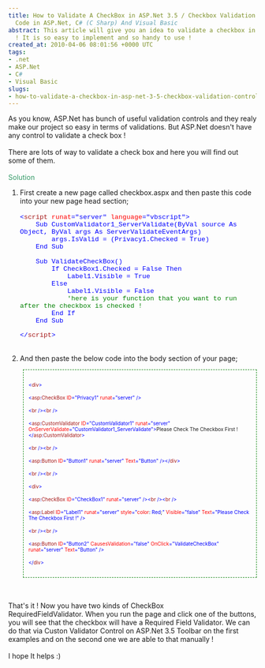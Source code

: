 ```yaml
---
title: How to Validate A CheckBox in ASP.Net 3.5 / Checkbox Validation Control Sample
  Code in ASP.Net, C# (C Sharp) And Visual Basic
abstract: This article will give you an idea to validate a checkbox in ASP.Net 3.5
  ! It is so easy to implement and so handy to use !
created_at: 2010-04-06 08:01:56 +0000 UTC
tags:
- .net
- ASP.Net
- C#
- Visual Basic
slugs:
- how-to-validate-a-checkbox-in-asp-net-3-5-checkbox-validation-control-sample-code-in-asp-net-c-sharp-c-sharp-and-visual-basic
---
```


<p>As you know, ASP.Net has bunch of useful validation controls and they realy make our project so easy in terms of validations. But ASP.Net doesn't have any control to validate a check box !<br /> <br /> There are lots of way to validate a check box and here you will find out some of them. <br /> <br /> <span style="color: #339966;">Solution</span></p>
<ol>
<li>First create a new page called checkbox.aspx and then paste this code into your new page head section;<br /> <br /> <span style="color: #0000ff;" color="#0000ff"><span style="color: #0000ff;" color="#0000ff">
<div>
<p style="margin: 0cm 0cm 0pt;" class="MsoNormal"><span style="font-family: 'courier new'; color: blue; font-size: 10pt;">&lt;</span><span style="font-family: 'courier new'; color: #a31515; font-size: 10pt;">script</span><span style="font-family: 'courier new'; font-size: 10pt;"> <span style="color: red;">runat</span><span style="color: blue;">="server"</span> <span style="color: red;">language</span><span style="color: blue;">="vbscript"&gt; <o:p></o:p></span></span></p>
<p style="margin: 0cm 0cm 0pt;" class="MsoNormal"><span style="font-family: 'courier new'; font-size: 10pt;">&nbsp;&nbsp;&nbsp; <span style="color: blue;">Sub</span> CustomValidator1_ServerValidate(<span style="color: blue;">ByVal</span> source <span style="color: blue;">As</span> <span style="color: blue;">Object</span>, <span style="color: blue;">ByVal</span> args <span style="color: blue;">As</span> ServerValidateEventArgs) <o:p></o:p></span></p>
<p style="margin: 0cm 0cm 0pt;" class="MsoNormal"><span style="font-family: 'courier new'; font-size: 10pt;">&nbsp;&nbsp;&nbsp;&nbsp;&nbsp;&nbsp;&nbsp; args.IsValid = (Privacy1.Checked = <span style="color: blue;">True</span>) <o:p></o:p></span></p>
<p style="margin: 0cm 0cm 0pt;" class="MsoNormal"><span style="font-family: 'courier new'; font-size: 10pt;">&nbsp;&nbsp;&nbsp; <span style="color: blue;">End</span> <span style="color: blue;">Sub <o:p></o:p></span></span></p>
<p style="margin: 0cm 0cm 0pt;" class="MsoNormal"><span style="font-family: 'courier new'; font-size: 10pt;">&nbsp;&nbsp;&nbsp; <o:p></o:p></span></p>
<p style="margin: 0cm 0cm 0pt;" class="MsoNormal"><span style="font-family: 'courier new'; font-size: 10pt;">&nbsp;&nbsp;&nbsp; <span style="color: blue;">Sub</span> ValidateCheckBox() <o:p></o:p></span></p>
<p style="margin: 0cm 0cm 0pt;" class="MsoNormal"><span style="font-family: 'courier new'; font-size: 10pt;">&nbsp;&nbsp;&nbsp;&nbsp;&nbsp;&nbsp;&nbsp; <span style="color: blue;">If</span> CheckBox1.Checked = <span style="color: blue;">False</span> <span style="color: blue;">Then <o:p></o:p></span></span></p>
<p style="margin: 0cm 0cm 0pt;" class="MsoNormal"><span style="font-family: 'courier new'; font-size: 10pt;">&nbsp;&nbsp;&nbsp;&nbsp;&nbsp;&nbsp;&nbsp;&nbsp;&nbsp;&nbsp;&nbsp; Label1.Visible = <span style="color: blue;">True <o:p></o:p></span></span></p>
<p style="margin: 0cm 0cm 0pt;" class="MsoNormal"><span style="font-family: 'courier new'; font-size: 10pt;">&nbsp;&nbsp;&nbsp;&nbsp;&nbsp;&nbsp;&nbsp; <span style="color: blue;">Else <o:p></o:p></span></span></p>
<p style="margin: 0cm 0cm 0pt;" class="MsoNormal"><span style="font-family: 'courier new'; font-size: 10pt;">&nbsp;&nbsp;&nbsp;&nbsp;&nbsp;&nbsp;&nbsp;&nbsp;&nbsp;&nbsp;&nbsp; Label1.Visible = <span style="color: blue;">False <o:p></o:p></span></span></p>
<p style="margin: 0cm 0cm 0pt;" class="MsoNormal"><span style="font-family: 'courier new'; font-size: 10pt;">&nbsp;&nbsp;&nbsp;&nbsp;&nbsp;&nbsp;&nbsp;&nbsp;&nbsp;&nbsp;&nbsp; <span style="color: green;">'here is your function that you want to run after the checkbox is checked ! <o:p></o:p></span></span></p>
<p style="margin: 0cm 0cm 0pt;" class="MsoNormal"><span style="font-family: 'courier new'; font-size: 10pt;">&nbsp;&nbsp;&nbsp;&nbsp;&nbsp;&nbsp;&nbsp; <span style="color: blue;">End</span> <span style="color: blue;">If <o:p></o:p></span></span></p>
<p style="margin: 0cm 0cm 0pt;" class="MsoNormal"><span style="font-family: 'courier new'; font-size: 10pt;">&nbsp;&nbsp;&nbsp; <span style="color: blue;">End</span> <span style="color: blue;">Sub <o:p></o:p></span></span></p>
<p class="MsoNormal"><span style="font-family: 'courier new'; color: blue; font-size: 10pt;">&lt;/</span><span style="font-family: 'courier new'; color: #a31515; font-size: 10pt;">script</span><span style="font-family: 'courier new'; color: blue; font-size: 10pt;">&gt;</span></p>
</div>
<br /> </span></span></li>
<li>And then paste the below code into the body section of your page;</li>
</ol>
<div style="border: 1px dashed green; padding: 10px; margin-left: 30px;">
<p><span style="color: #0000ff; font-size: x-small;" color="#0000ff" size="2"><span style="color: #0000ff; font-size: x-small;" color="#0000ff" size="2">&lt;</span></span><span style="color: #a31515; font-size: x-small;" color="#a31515" size="2"><span style="color: #a31515; font-size: x-small;" color="#a31515" size="2">div</span></span><span style="color: #0000ff; font-size: x-small;" color="#0000ff" size="2"><span style="color: #0000ff; font-size: x-small;" color="#0000ff" size="2">&gt;</span></span></p>
<p><span style="color: #0000ff; font-size: x-small;" color="#0000ff" size="2"><span style="color: #0000ff; font-size: x-small;" color="#0000ff" size="2">&lt;</span></span><span style="color: #a31515; font-size: x-small;" color="#a31515" size="2"><span style="color: #a31515; font-size: x-small;" color="#a31515" size="2">asp</span></span><span style="color: #0000ff; font-size: x-small;" color="#0000ff" size="2"><span style="color: #0000ff; font-size: x-small;" color="#0000ff" size="2">:</span></span><span style="color: #a31515; font-size: x-small;" color="#a31515" size="2"><span style="color: #a31515; font-size: x-small;" color="#a31515" size="2">CheckBox </span></span><span style="color: #ff0000; font-size: x-small;" color="#ff0000" size="2"><span style="color: #ff0000; font-size: x-small;" color="#ff0000" size="2">ID</span></span><span style="color: #0000ff; font-size: x-small;" color="#0000ff" size="2"><span style="color: #0000ff; font-size: x-small;" color="#0000ff" size="2">="Privacy1" </span></span><span style="color: #ff0000; font-size: x-small;" color="#ff0000" size="2"><span style="color: #ff0000; font-size: x-small;" color="#ff0000" size="2">runat</span></span><span style="color: #0000ff; font-size: x-small;" color="#0000ff" size="2"><span style="color: #0000ff; font-size: x-small;" color="#0000ff" size="2">="server"</span></span><span style="font-size: x-small;" size="2"> </span><span style="color: #0000ff; font-size: x-small;" color="#0000ff" size="2"><span style="color: #0000ff; font-size: x-small;" color="#0000ff" size="2">/&gt;</span></span></p>
<p><span style="color: #0000ff; font-size: x-small;" color="#0000ff" size="2"><span style="color: #0000ff; font-size: x-small;" color="#0000ff" size="2">&lt;</span></span><span style="color: #a31515; font-size: x-small;" color="#a31515" size="2"><span style="color: #a31515; font-size: x-small;" color="#a31515" size="2">br</span></span><span style="font-size: x-small;" size="2"> </span><span style="color: #0000ff; font-size: x-small;" color="#0000ff" size="2"><span style="color: #0000ff; font-size: x-small;" color="#0000ff" size="2">/&gt;&lt;</span></span><span style="color: #a31515; font-size: x-small;" color="#a31515" size="2"><span style="color: #a31515; font-size: x-small;" color="#a31515" size="2">br</span></span><span style="font-size: x-small;" size="2"> </span><span style="color: #0000ff; font-size: x-small;" color="#0000ff" size="2"><span style="color: #0000ff; font-size: x-small;" color="#0000ff" size="2">/&gt;</span></span></p>
<p><span style="color: #0000ff; font-size: x-small;" color="#0000ff" size="2"><span style="color: #0000ff; font-size: x-small;" color="#0000ff" size="2">&lt;</span></span><span style="color: #a31515; font-size: x-small;" color="#a31515" size="2"><span style="color: #a31515; font-size: x-small;" color="#a31515" size="2">asp</span></span><span style="color: #0000ff; font-size: x-small;" color="#0000ff" size="2"><span style="color: #0000ff; font-size: x-small;" color="#0000ff" size="2">:</span></span><span style="color: #a31515; font-size: x-small;" color="#a31515" size="2"><span style="color: #a31515; font-size: x-small;" color="#a31515" size="2">CustomValidator</span></span><span style="font-size: x-small;" size="2"> </span><span style="color: #ff0000; font-size: x-small;" color="#ff0000" size="2"><span style="color: #ff0000; font-size: x-small;" color="#ff0000" size="2">ID</span></span><span style="color: #0000ff; font-size: x-small;" color="#0000ff" size="2"><span style="color: #0000ff; font-size: x-small;" color="#0000ff" size="2">="CustomValidator1"</span></span><span style="font-size: x-small;" size="2"> </span><span style="color: #ff0000; font-size: x-small;" color="#ff0000" size="2"><span style="color: #ff0000; font-size: x-small;" color="#ff0000" size="2">runat</span></span><span style="color: #0000ff; font-size: x-small;" color="#0000ff" size="2"><span style="color: #0000ff; font-size: x-small;" color="#0000ff" size="2">="server"</span></span><span style="font-size: x-small;" size="2"> </span><span style="color: #ff0000; font-size: x-small;" color="#ff0000" size="2"><span style="color: #ff0000; font-size: x-small;" color="#ff0000" size="2">OnServerValidate</span></span><span style="color: #0000ff; font-size: x-small;" color="#0000ff" size="2"><span style="color: #0000ff; font-size: x-small;" color="#0000ff" size="2">="CustomValidator1_ServerValidate"&gt;</span></span><span style="font-size: x-small;" size="2">Please Check The Checkbox First !</span><span style="color: #0000ff; font-size: x-small;" color="#0000ff" size="2"><span style="color: #0000ff; font-size: x-small;" color="#0000ff" size="2">&lt;/</span></span><span style="color: #a31515; font-size: x-small;" color="#a31515" size="2"><span style="color: #a31515; font-size: x-small;" color="#a31515" size="2">asp</span></span><span style="color: #0000ff; font-size: x-small;" color="#0000ff" size="2"><span style="color: #0000ff; font-size: x-small;" color="#0000ff" size="2">:</span></span><span style="color: #a31515; font-size: x-small;" color="#a31515" size="2"><span style="color: #a31515; font-size: x-small;" color="#a31515" size="2">CustomValidator</span></span><span style="color: #0000ff; font-size: x-small;" color="#0000ff" size="2"><span style="color: #0000ff; font-size: x-small;" color="#0000ff" size="2">&gt;</span></span></p>
<p><span style="color: #0000ff; font-size: x-small;" color="#0000ff" size="2"><span style="color: #0000ff; font-size: x-small;" color="#0000ff" size="2">&lt;</span></span><span style="color: #a31515; font-size: x-small;" color="#a31515" size="2"><span style="color: #a31515; font-size: x-small;" color="#a31515" size="2">br</span></span><span style="font-size: x-small;" size="2"> </span><span style="color: #0000ff; font-size: x-small;" color="#0000ff" size="2"><span style="color: #0000ff; font-size: x-small;" color="#0000ff" size="2">/&gt;&lt;</span></span><span style="color: #a31515; font-size: x-small;" color="#a31515" size="2"><span style="color: #a31515; font-size: x-small;" color="#a31515" size="2">br</span></span><span style="font-size: x-small;" size="2"> </span><span style="color: #0000ff; font-size: x-small;" color="#0000ff" size="2"><span style="color: #0000ff; font-size: x-small;" color="#0000ff" size="2">/&gt;</span></span></p>
<p><span style="color: #0000ff; font-size: x-small;" color="#0000ff" size="2"><span style="color: #0000ff; font-size: x-small;" color="#0000ff" size="2">&lt;</span></span><span style="color: #a31515; font-size: x-small;" color="#a31515" size="2"><span style="color: #a31515; font-size: x-small;" color="#a31515" size="2">asp</span></span><span style="color: #0000ff; font-size: x-small;" color="#0000ff" size="2"><span style="color: #0000ff; font-size: x-small;" color="#0000ff" size="2">:</span></span><span style="color: #a31515; font-size: x-small;" color="#a31515" size="2"><span style="color: #a31515; font-size: x-small;" color="#a31515" size="2">Button</span></span><span style="font-size: x-small;" size="2"> </span><span style="color: #ff0000; font-size: x-small;" color="#ff0000" size="2"><span style="color: #ff0000; font-size: x-small;" color="#ff0000" size="2">ID</span></span><span style="color: #0000ff; font-size: x-small;" color="#0000ff" size="2"><span style="color: #0000ff; font-size: x-small;" color="#0000ff" size="2">="Button1"</span></span><span style="font-size: x-small;" size="2"> </span><span style="color: #ff0000; font-size: x-small;" color="#ff0000" size="2"><span style="color: #ff0000; font-size: x-small;" color="#ff0000" size="2">runat</span></span><span style="color: #0000ff; font-size: x-small;" color="#0000ff" size="2"><span style="color: #0000ff; font-size: x-small;" color="#0000ff" size="2">="server"</span></span><span style="font-size: x-small;" size="2"> </span><span style="color: #ff0000; font-size: x-small;" color="#ff0000" size="2"><span style="color: #ff0000; font-size: x-small;" color="#ff0000" size="2">Text</span></span><span style="color: #0000ff; font-size: x-small;" color="#0000ff" size="2"><span style="color: #0000ff; font-size: x-small;" color="#0000ff" size="2">="Button"</span></span><span style="font-size: x-small;" size="2"> </span><span style="color: #0000ff; font-size: x-small;" color="#0000ff" size="2"><span style="color: #0000ff; font-size: x-small;" color="#0000ff" size="2">/&gt;</span></span><span style="color: #0000ff; font-size: x-small;" color="#0000ff" size="2"><span style="color: #0000ff; font-size: x-small;" color="#0000ff" size="2">&lt;/</span></span><span style="color: #a31515; font-size: x-small;" color="#a31515" size="2"><span style="color: #a31515; font-size: x-small;" color="#a31515" size="2">div</span></span><span style="color: #0000ff; font-size: x-small;" color="#0000ff" size="2"><span style="color: #0000ff; font-size: x-small;" color="#0000ff" size="2">&gt;</span></span></p>
<p><span style="color: #0000ff; font-size: x-small;" color="#0000ff" size="2"><span style="color: #0000ff; font-size: x-small;" color="#0000ff" size="2">&lt;</span></span><span style="color: #a31515; font-size: x-small;" color="#a31515" size="2"><span style="color: #a31515; font-size: x-small;" color="#a31515" size="2">br</span></span><span style="font-size: x-small;" size="2"> </span><span style="color: #0000ff; font-size: x-small;" color="#0000ff" size="2"><span style="color: #0000ff; font-size: x-small;" color="#0000ff" size="2">/&gt;&lt;</span></span><span style="color: #a31515; font-size: x-small;" color="#a31515" size="2"><span style="color: #a31515; font-size: x-small;" color="#a31515" size="2">br</span></span><span style="font-size: x-small;" size="2"> </span><span style="color: #0000ff; font-size: x-small;" color="#0000ff" size="2"><span style="color: #0000ff; font-size: x-small;" color="#0000ff" size="2">/&gt;</span></span></p>
<p><span style="color: #0000ff; font-size: x-small;" color="#0000ff" size="2"><span style="color: #0000ff; font-size: x-small;" color="#0000ff" size="2">&lt;</span></span><span style="color: #a31515; font-size: x-small;" color="#a31515" size="2"><span style="color: #a31515; font-size: x-small;" color="#a31515" size="2">div</span></span><span style="color: #0000ff; font-size: x-small;" color="#0000ff" size="2"><span style="color: #0000ff; font-size: x-small;" color="#0000ff" size="2">&gt;</span></span></p>
<p><span style="color: #0000ff; font-size: x-small;" color="#0000ff" size="2"><span style="color: #0000ff; font-size: x-small;" color="#0000ff" size="2">&lt;</span></span><span style="color: #a31515; font-size: x-small;" color="#a31515" size="2"><span style="color: #a31515; font-size: x-small;" color="#a31515" size="2">asp</span></span><span style="color: #0000ff; font-size: x-small;" color="#0000ff" size="2"><span style="color: #0000ff; font-size: x-small;" color="#0000ff" size="2">:</span></span><span style="color: #a31515; font-size: x-small;" color="#a31515" size="2"><span style="color: #a31515; font-size: x-small;" color="#a31515" size="2">CheckBox</span></span><span style="font-size: x-small;" size="2"> </span><span style="color: #ff0000; font-size: x-small;" color="#ff0000" size="2"><span style="color: #ff0000; font-size: x-small;" color="#ff0000" size="2">ID</span></span><span style="color: #0000ff; font-size: x-small;" color="#0000ff" size="2"><span style="color: #0000ff; font-size: x-small;" color="#0000ff" size="2">="CheckBox1"</span></span><span style="font-size: x-small;" size="2"> </span><span style="color: #ff0000; font-size: x-small;" color="#ff0000" size="2"><span style="color: #ff0000; font-size: x-small;" color="#ff0000" size="2">runat</span></span><span style="color: #0000ff; font-size: x-small;" color="#0000ff" size="2"><span style="color: #0000ff; font-size: x-small;" color="#0000ff" size="2">="server"</span></span><span style="font-size: x-small;" size="2"> </span><span style="color: #0000ff; font-size: x-small;" color="#0000ff" size="2"><span style="color: #0000ff; font-size: x-small;" color="#0000ff" size="2">/&gt;&lt;</span></span><span style="color: #a31515; font-size: x-small;" color="#a31515" size="2"><span style="color: #a31515; font-size: x-small;" color="#a31515" size="2">br</span></span><span style="font-size: x-small;" size="2"> </span><span style="color: #0000ff; font-size: x-small;" color="#0000ff" size="2"><span style="color: #0000ff; font-size: x-small;" color="#0000ff" size="2">/&gt;&lt;</span></span><span style="color: #a31515; font-size: x-small;" color="#a31515" size="2"><span style="color: #a31515; font-size: x-small;" color="#a31515" size="2">br</span></span><span style="font-size: x-small;" size="2"> </span><span style="color: #0000ff; font-size: x-small;" color="#0000ff" size="2"><span style="color: #0000ff; font-size: x-small;" color="#0000ff" size="2">/&gt;</span></span></p>
<p><span style="color: #0000ff; font-size: x-small;" color="#0000ff" size="2"><span style="color: #0000ff; font-size: x-small;" color="#0000ff" size="2">&lt;</span></span><span style="color: #a31515; font-size: x-small;" color="#a31515" size="2"><span style="color: #a31515; font-size: x-small;" color="#a31515" size="2">asp</span></span><span style="color: #0000ff; font-size: x-small;" color="#0000ff" size="2"><span style="color: #0000ff; font-size: x-small;" color="#0000ff" size="2">:</span></span><span style="color: #a31515; font-size: x-small;" color="#a31515" size="2"><span style="color: #a31515; font-size: x-small;" color="#a31515" size="2">Label</span></span><span style="font-size: x-small;" size="2"> </span><span style="color: #ff0000; font-size: x-small;" color="#ff0000" size="2"><span style="color: #ff0000; font-size: x-small;" color="#ff0000" size="2">ID</span></span><span style="color: #0000ff; font-size: x-small;" color="#0000ff" size="2"><span style="color: #0000ff; font-size: x-small;" color="#0000ff" size="2">="Label1"</span></span><span style="font-size: x-small;" size="2"> </span><span style="color: #ff0000; font-size: x-small;" color="#ff0000" size="2"><span style="color: #ff0000; font-size: x-small;" color="#ff0000" size="2">runat</span></span><span style="color: #0000ff; font-size: x-small;" color="#0000ff" size="2"><span style="color: #0000ff; font-size: x-small;" color="#0000ff" size="2">="server"</span></span><span style="font-size: x-small;" size="2"> </span><span style="color: #ff0000; font-size: x-small;" color="#ff0000" size="2"><span style="color: #ff0000; font-size: x-small;" color="#ff0000" size="2">style</span></span><span style="color: #0000ff; font-size: x-small;" color="#0000ff" size="2"><span style="color: #0000ff; font-size: x-small;" color="#0000ff" size="2">="</span></span><span style="color: #ff0000; font-size: x-small;" color="#ff0000" size="2"><span style="color: #ff0000; font-size: x-small;" color="#ff0000" size="2">color</span></span><span style="font-size: x-small;" size="2">: </span><span style="color: #0000ff; font-size: x-small;" color="#0000ff" size="2"><span style="color: #0000ff; font-size: x-small;" color="#0000ff" size="2">Red</span></span><span style="font-size: x-small;" size="2">;</span><span style="color: #0000ff; font-size: x-small;" color="#0000ff" size="2"><span style="color: #0000ff; font-size: x-small;" color="#0000ff" size="2">"</span></span><span style="font-size: x-small;" size="2"> </span><span style="color: #ff0000; font-size: x-small;" color="#ff0000" size="2"><span style="color: #ff0000; font-size: x-small;" color="#ff0000" size="2">Visible</span></span><span style="color: #0000ff; font-size: x-small;" color="#0000ff" size="2"><span style="color: #0000ff; font-size: x-small;" color="#0000ff" size="2">="false"</span></span><span style="font-size: x-small;" size="2"> </span><span style="color: #ff0000; font-size: x-small;" color="#ff0000" size="2"><span style="color: #ff0000; font-size: x-small;" color="#ff0000" size="2">Text</span></span><span style="color: #0000ff; font-size: x-small;" color="#0000ff" size="2"><span style="color: #0000ff; font-size: x-small;" color="#0000ff" size="2">="Please Check The Checkbox First !" /&gt;</span></span></p>
<p><span style="color: #0000ff; font-size: x-small;" color="#0000ff" size="2"><span style="color: #0000ff; font-size: x-small;" color="#0000ff" size="2">&lt;</span></span><span style="color: #a31515; font-size: x-small;" color="#a31515" size="2"><span style="color: #a31515; font-size: x-small;" color="#a31515" size="2">br</span></span><span style="font-size: x-small;" size="2"> </span><span style="color: #0000ff; font-size: x-small;" color="#0000ff" size="2"><span style="color: #0000ff; font-size: x-small;" color="#0000ff" size="2">/&gt;&lt;</span></span><span style="color: #a31515; font-size: x-small;" color="#a31515" size="2"><span style="color: #a31515; font-size: x-small;" color="#a31515" size="2">br</span></span><span style="font-size: x-small;" size="2"> </span><span style="color: #0000ff; font-size: x-small;" color="#0000ff" size="2"><span style="color: #0000ff; font-size: x-small;" color="#0000ff" size="2">/&gt;</span></span></p>
<p><span style="color: #0000ff; font-size: x-small;" color="#0000ff" size="2"><span style="color: #0000ff; font-size: x-small;" color="#0000ff" size="2">&lt;</span></span><span style="color: #a31515; font-size: x-small;" color="#a31515" size="2"><span style="color: #a31515; font-size: x-small;" color="#a31515" size="2">asp</span></span><span style="color: #0000ff; font-size: x-small;" color="#0000ff" size="2"><span style="color: #0000ff; font-size: x-small;" color="#0000ff" size="2">:</span></span><span style="color: #a31515; font-size: x-small;" color="#a31515" size="2"><span style="color: #a31515; font-size: x-small;" color="#a31515" size="2">Button</span></span><span style="font-size: x-small;" size="2"> </span><span style="color: #ff0000; font-size: x-small;" color="#ff0000" size="2"><span style="color: #ff0000; font-size: x-small;" color="#ff0000" size="2">ID</span></span><span style="color: #0000ff; font-size: x-small;" color="#0000ff" size="2"><span style="color: #0000ff; font-size: x-small;" color="#0000ff" size="2">="Button2"</span></span><span style="font-size: x-small;" size="2"> </span><span style="color: #ff0000; font-size: x-small;" color="#ff0000" size="2"><span style="color: #ff0000; font-size: x-small;" color="#ff0000" size="2">CausesValidation</span></span><span style="color: #0000ff; font-size: x-small;" color="#0000ff" size="2"><span style="color: #0000ff; font-size: x-small;" color="#0000ff" size="2">="false"</span></span><span style="font-size: x-small;" size="2"> </span><span style="color: #ff0000; font-size: x-small;" color="#ff0000" size="2"><span style="color: #ff0000; font-size: x-small;" color="#ff0000" size="2">OnClick</span></span><span style="color: #0000ff; font-size: x-small;" color="#0000ff" size="2"><span style="color: #0000ff; font-size: x-small;" color="#0000ff" size="2">="ValidateCheckBox"</span></span><span style="font-size: x-small;" size="2"> </span><span style="color: #ff0000; font-size: x-small;" color="#ff0000" size="2"><span style="color: #ff0000; font-size: x-small;" color="#ff0000" size="2">runat</span></span><span style="color: #0000ff; font-size: x-small;" color="#0000ff" size="2"><span style="color: #0000ff; font-size: x-small;" color="#0000ff" size="2">="server"</span></span><span style="font-size: x-small;" size="2"> </span><span style="color: #ff0000; font-size: x-small;" color="#ff0000" size="2"><span style="color: #ff0000; font-size: x-small;" color="#ff0000" size="2">Text</span></span><span style="color: #0000ff; font-size: x-small;" color="#0000ff" size="2"><span style="color: #0000ff; font-size: x-small;" color="#0000ff" size="2">="Button"</span></span><span style="font-size: x-small;" size="2"> </span><span style="color: #0000ff; font-size: x-small;" color="#0000ff" size="2"><span style="color: #0000ff; font-size: x-small;" color="#0000ff" size="2">/&gt;</span></span><span style="color: #0000ff; font-size: x-small;" color="#0000ff" size="2"><span style="color: #0000ff; font-size: x-small;" color="#0000ff" size="2"><br /> </span></span></p>
<p><span style="color: #0000ff; font-size: x-small;" color="#0000ff" size="2"><span style="color: #0000ff; font-size: x-small;" color="#0000ff" size="2">&lt;/</span></span><span style="color: #a31515; font-size: x-small;" color="#a31515" size="2"><span style="color: #a31515; font-size: x-small;" color="#a31515" size="2">div</span></span><span style="color: #0000ff; font-size: x-small;" color="#0000ff" size="2"><span style="color: #0000ff; font-size: x-small;" color="#0000ff" size="2">&gt;</span></span></p>
</div>
<p><br /> <br /> That's it ! Now you have two kinds of CheckBox RequiredFieldValidator.&nbsp;When you run the page and click one of&nbsp;the buttons, you will see that the checkbox will have a Required Field Validator. We can do that via Custon Validator Control on ASP.Net 3.5 Toolbar on the first examples and on the second one we are able to that manually !<br /> <br /> I hope It helps :)</p>